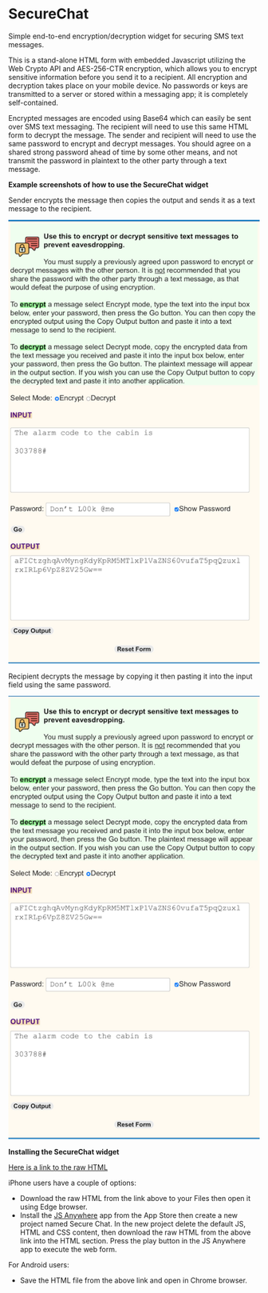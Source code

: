 # SecureChat
Simple end-to-end encryption/decryption widget for securing SMS text messages.

This is a stand-alone HTML form with embedded Javascript utilizing the Web Crypto API and AES-256-CTR encryption, which allows you to encrypt sensitive information before you send it to a recipient.  All encryption and decryption takes place on your mobile device.  No passwords or keys are transmitted to a server or stored within a messaging app; it is completely self-contained.

Encrypted messages are encoded using Base64 which can easily be sent over SMS text messaging.  The recipient will need to use this same HTML form to decrypt the message.  The sender and recipient will need to use the same password to encrypt and decrypt messages.  You should agree on a shared strong password ahead of time by some other means, and not transmit the password in plaintext to the other party through a text message.

**Example screenshots of how to use the SecureChat widget**

Sender encrypts the message then copies the output and sends it as a text message to the recipient.

![alt text](https://raw.githubusercontent.com/billchaison/SecureChat/main/e.png)

Recipient decrypts the message by copying it then pasting it into the input field using the same password.

![alt text](https://raw.githubusercontent.com/billchaison/SecureChat/main/d.png)

**Installing the SecureChat widget**

[Here is a link to the raw HTML](https://raw.githubusercontent.com/billchaison/SecureChat/refs/heads/main/secure_chat.html)

iPhone users have a couple of options:

* Download the raw HTML from the link above to your Files then open it using Edge browser.
* Install the [JS Anywhere](https://apps.apple.com/us/app/javascript-anywhere-jsanywhere/id363452277) app from the App Store then create a new project named Secure Chat.  In the new project delete the default JS, HTML and CSS content, then download the raw HTML from the above link into the HTML section.  Press the play button in the JS Anywhere app to execute the web form.

For Android users:

* Save the HTML file from the above link and open in Chrome browser.
